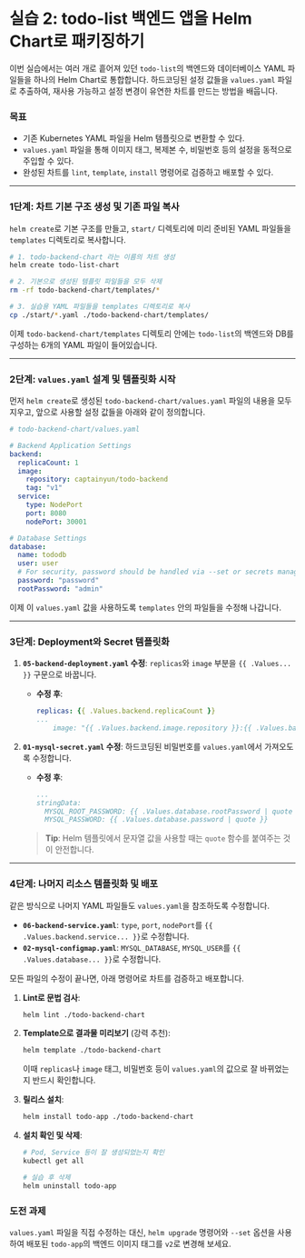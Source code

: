 # 실습 2: todo-list 백엔드 앱을 Helm Chart로 패키징하기

이번 실습에서는 여러 개로 흩어져 있던 `todo-list`의 백엔드와 데이터베이스 YAML 파일들을 하나의 Helm Chart로 통합합니다. 하드코딩된 설정 값들을 `values.yaml` 파일로 추출하여, 재사용 가능하고 설정 변경이 유연한 차트를 만드는 방법을 배웁니다.

### 목표
- 기존 Kubernetes YAML 파일을 Helm 템플릿으로 변환할 수 있다.
- `values.yaml` 파일을 통해 이미지 태그, 복제본 수, 비밀번호 등의 설정을 동적으로 주입할 수 있다.
- 완성된 차트를 `lint`, `template`, `install` 명령어로 검증하고 배포할 수 있다.

---

### 1단계: 차트 기본 구조 생성 및 기존 파일 복사

`helm create`로 기본 구조를 만들고, `start/` 디렉토리에 미리 준비된 YAML 파일들을 `templates` 디렉토리로 복사합니다.

```bash
# 1. todo-backend-chart 라는 이름의 차트 생성
helm create todo-list-chart

# 2. 기본으로 생성된 템플릿 파일들을 모두 삭제
rm -rf todo-backend-chart/templates/*

# 3. 실습용 YAML 파일들을 templates 디렉토리로 복사
cp ./start/*.yaml ./todo-backend-chart/templates/
````

이제 `todo-backend-chart/templates` 디렉토리 안에는 `todo-list`의 백엔드와 DB를 구성하는 6개의 YAML 파일이 들어있습니다.

-----

### 2단계: `values.yaml` 설계 및 템플릿화 시작

먼저 `helm create`로 생성된 `todo-backend-chart/values.yaml` 파일의 내용을 모두 지우고, 앞으로 사용할 설정 값들을 아래와 같이 정의합니다.

```yaml
# todo-backend-chart/values.yaml

# Backend Application Settings
backend:
  replicaCount: 1
  image:
    repository: captainyun/todo-backend
    tag: "v1"
  service:
    type: NodePort
    port: 8080
    nodePort: 30001

# Database Settings
database:
  name: tododb
  user: user
  # For security, password should be handled via --set or secrets management tools in production
  password: "password"
  rootPassword: "admin"
```

이제 이 `values.yaml` 값을 사용하도록 `templates` 안의 파일들을 수정해 나갑니다.

-----

### 3단계: Deployment와 Secret 템플릿화

1.  **`05-backend-deployment.yaml` 수정**: `replicas`와 `image` 부분을 `{{ .Values... }}` 구문으로 바꿉니다.

      - **수정 후**:
        ```yaml
        replicas: {{ .Values.backend.replicaCount }}
        ...
            image: "{{ .Values.backend.image.repository }}:{{ .Values.backend.image.tag }}"
        ```

2.  **`01-mysql-secret.yaml` 수정**: 하드코딩된 비밀번호를 `values.yaml`에서 가져오도록 수정합니다.

      - **수정 후**:
        ```yaml
        ...
        stringData:
          MYSQL_ROOT_PASSWORD: {{ .Values.database.rootPassword | quote }}
          MYSQL_PASSWORD: {{ .Values.database.password | quote }}
        ```

    > **Tip**: Helm 템플릿에서 문자열 값을 사용할 때는 `quote` 함수를 붙여주는 것이 안전합니다.

-----

### 4단계: 나머지 리소스 템플릿화 및 배포

같은 방식으로 나머지 YAML 파일들도 `values.yaml`을 참조하도록 수정합니다.

  - **`06-backend-service.yaml`**: `type`, `port`, `nodePort`를 `{{ .Values.backend.service... }}`로 수정합니다.
  - **`02-mysql-configmap.yaml`**: `MYSQL_DATABASE`, `MYSQL_USER`를 `{{ .Values.database... }}`로 수정합니다.

모든 파일의 수정이 끝나면, 아래 명령어로 차트를 검증하고 배포합니다.

1.  **Lint로 문법 검사**:

    ```bash
    helm lint ./todo-backend-chart
    ```

2.  **Template으로 결과물 미리보기** (강력 추천):

    ```bash
    helm template ./todo-backend-chart
    ```

    이때 `replicas`나 `image` 태그, 비밀번호 등이 `values.yaml`의 값으로 잘 바뀌었는지 반드시 확인합니다.

3.  **릴리스 설치**:

    ```bash
    helm install todo-app ./todo-backend-chart
    ```

4.  **설치 확인 및 삭제**:

    ```bash
    # Pod, Service 등이 잘 생성되었는지 확인
    kubectl get all

    # 실습 후 삭제
    helm uninstall todo-app
    ```

### 도전 과제

`values.yaml` 파일을 직접 수정하는 대신, `helm upgrade` 명령어와 `--set` 옵션을 사용하여 배포된 `todo-app`의 백엔드 이미지 태그를 `v2`로 변경해 보세요.

```
```